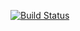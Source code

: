 [![Build Status](https://travis-ci.org/dwyl/learn-travis.svg?branch=master)](https://travis-ci.org/dwyl/learn-travis)